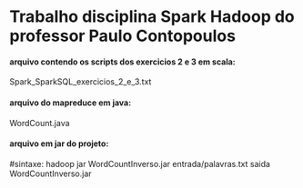 # Trabalho disciplina Spark Hadoop do professor Paulo Contopoulos



#### arquivo contendo os scripts dos exercicios 2 e 3 em scala:
Spark_SparkSQL_exercicios_2_e_3.txt


#### arquivo do mapreduce em java:
WordCount.java



#### arquivo em jar do projeto: 
#sintaxe: hadoop jar WordCountInverso.jar entrada/palavras.txt saida
WordCountInverso.jar


